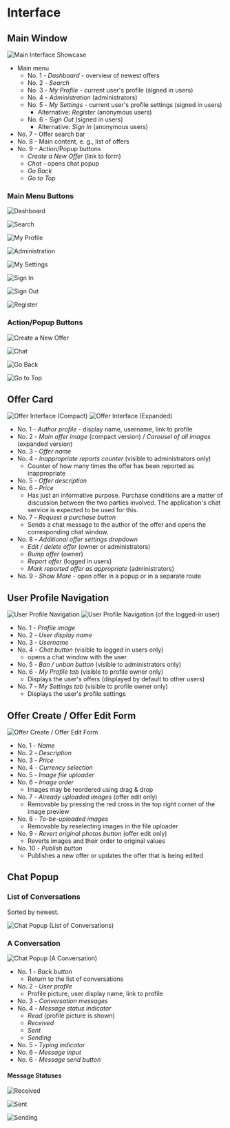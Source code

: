 # Interface

## Main Window

![Main Interface Showcase](https://github.com/kogli/marketplace/raw/gh-pages/screenshots/main.png)

* Main menu
    * No. 1 - *Dashboard* - overview of newest offers
    * No. 2 - *Search* 
    * No. 3 - *My Profile* - current user's profile (signed in users)
    * No. 4 - *Administration* (administrators)
    * No. 5 - *My Settings* - current user's profile settings  (signed in users)
        * Alternative: *Register* (anonymous users)
    * No. 6 - *Sign Out*  (signed in users)
        * Alternative: *Sign In* (anonymous users)
* No. 7 - Offer search bar
* No. 8 - Main content, e. g., list of offers
* No. 9 - Action/Popup buttons
    * *Create a New Offer* (link to form)
    * *Chat* - opens chat popup
    * *Go Back*
    * *Go to Top*

### Main Menu Buttons
![Dashboard](https://github.com/encharm/Font-Awesome-SVG-PNG/raw/master/black/png/24/home.png)

![Search](https://github.com/encharm/Font-Awesome-SVG-PNG/raw/master/black/png/24/search.png)

![My Profile](https://github.com/encharm/Font-Awesome-SVG-PNG/raw/master/black/png/24/user.png)

![Administration](https://github.com/encharm/Font-Awesome-SVG-PNG/raw/master/black/png/24/flag.png)

![My Settings](https://github.com/encharm/Font-Awesome-SVG-PNG/raw/master/black/png/24/cog.png)

![Sign In](https://github.com/encharm/Font-Awesome-SVG-PNG/raw/master/black/png/24/sign-in.png)

![Sign Out](https://github.com/encharm/Font-Awesome-SVG-PNG/raw/master/black/png/24/sign-out.png)

![Register](https://github.com/encharm/Font-Awesome-SVG-PNG/raw/master/black/png/24/user-plus.png)

### Action/Popup Buttons
![Create a New Offer](https://github.com/encharm/Font-Awesome-SVG-PNG/raw/master/black/png/24/plus.png)

![Chat](https://github.com/encharm/Font-Awesome-SVG-PNG/raw/master/black/png/24/comment.png)

![Go Back](https://github.com/encharm/Font-Awesome-SVG-PNG/raw/master/black/png/24/chevron-left.png)

![Go to Top](https://github.com/encharm/Font-Awesome-SVG-PNG/raw/master/black/png/24/chevron-up.png)

## Offer Card

![Offer Interface (Compact)](https://github.com/kogli/marketplace/raw/gh-pages/screenshots/offer.png)
![Offer Interface (Expanded)](https://github.com/kogli/marketplace/raw/gh-pages/screenshots/offer_large.png)

* No. 1 - *Author profile* - display name, username, link to profile
* No. 2 - *Main offer image* (compact version) / *Carousel of all images* (expanded version)
* No. 3 - *Offer name*
* No. 4 - *Inappropriate reports counter* (visible to administrators only)
    * Counter of how many times the offer has been reported as inappropriate
* No. 5 - *Offer description*
* No. 6 - *Price*
    * Has just an informative purpose. Purchase conditions are a matter of discussion between the two parties involved. The application's chat service is expected to be used for this.
* No. 7 - *Request a purchase button*
    * Sends a chat message to the author of the offer and opens the corresponding chat window.
* No. 8 - *Additional offer settings dropdown*
    * *Edit / delete offer* (owner or administrators)
    * *Bump offer* (owner)
    * *Report offer* (logged in users)
    * *Mark reported offer as appropriate* (administrators)
* No. 9 - *Show More* - open offer in a popup or in a separate route

## User Profile Navigation

![User Profile Navigation](https://github.com/kogli/marketplace/raw/gh-pages/screenshots/user_navigation.png)
![User Profile Navigation (of the logged-in user)](https://github.com/kogli/marketplace/raw/gh-pages/screenshots/user_navigation_this.png)

* No. 1 - *Profile image*
* No. 2 - *User display name*
* No. 3 - *Username*
* No. 4 - *Chat button* (visible to logged in users only)
    * opens a chat window with the user
* No. 5 - *Ban / unban button* (visible to administrators only)
* No. 6 - *My Profile tab* (visible to profile owner only)
    * Displays the user's offers (displayed by default to other users)
* No. 7 - *My Settings tab* (visible to profile owner only)
    * Displays the user's profile settings

## Offer Create / Offer Edit Form

![Offer Create / Offer Edit Form](https://github.com/kogli/marketplace/raw/gh-pages/screenshots/offer_form.png)

* No. 1 - *Name*
* No. 2 - *Description*
* No. 3 - *Price*
* No. 4 - *Currency selection*
* No. 5 - *Image file uploader*
* No. 6 - *Image order*
    * Images may be reordered using drag & drop
* No. 7 - *Already uploaded images* (offer edit only)
    * Removable by pressing the red cross in the top right corner of the image preview
* No. 8 - *To-be-uploaded images*
    * Removable by reselecting images in the file uploader
* No. 9 - *Revert original photos button* (offer edit only)
    * Reverts images and their order to original values
* No. 10 - *Publish button*
    * Publishes a new offer or updates the offer that is being edited

## Chat Popup

### List of Conversations

Sorted by newest.

![Chat Popup (List of Conversations)](https://github.com/kogli/marketplace/raw/gh-pages/screenshots/chat_conversations.png)

### A Conversation

![Chat Popup (A Conversation)](https://github.com/kogli/marketplace/raw/gh-pages/screenshots/chat_user.png)

* No. 1 - *Back button*
    * Return to the list of conversations
* No. 2 - *User profile* 
    * Profile picture, user display name, link to profile
* No. 3 - *Conversation messages* 
* No. 4 - *Message status indicator* 
    * *Read* (profile picture is shown)
    * *Received*
    * *Sent*
    * *Sending*
* No. 5 - *Typing indicator* 
* No. 6 - *Message input* 
* No. 6 - *Message send button* 

#### Message Statuses

![Received](https://github.com/encharm/Font-Awesome-SVG-PNG/raw/master/black/png/24/check-circle.png)

![Sent](https://github.com/encharm/Font-Awesome-SVG-PNG/raw/master/black/png/24/check-circle-o.png)

![Sending](https://github.com/encharm/Font-Awesome-SVG-PNG/raw/master/black/png/24/circle-o.png)